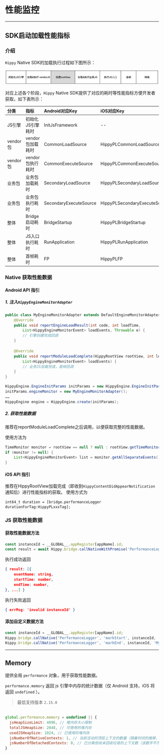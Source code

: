 # 性能监控

---

## SDK启动加载性能指标

### 介绍

`Hippy` Native SDK的加载执行过程如下图所示：

![hippy-launch-steps](../assets/img/hippy-launch-steps.png)

对应上述各个阶段，`Hippy` Native SDK提供了对应的耗时等性能指标方便开发者获取，如下表所示：

| 分类  | 指标  | Android对应Key  | iOS对应Key  |
|:----------|:----------|:----------|:----------|
| JS引擎 | 初始化JS引擎耗时 | InitJsFramework | -- |
| vendor包    | vendor包加载耗时    | CommonLoadSource |  HippyPLCommonLoadSource   |
| vendor包    | vendor包执行耗时    | CommonExecuteSource | HippyPLCommonExecuteSource   |
| 业务包    | 业务包加载耗时    | SecondaryLoadSource | HippyPLSecondaryLoadSource    |
| 业务包    | 业务包执行耗时    | SecondaryExecuteSource | HippyPLSecondaryExecuteSource    |
| 整体    | Bridge启动耗时    | BridgeStartup | HippyPLBridgeStartup   |
| 整体    | JS入口执行耗时    | RunApplication | HippyPLRunApplication    |
| 整体    | 首帧耗时  | FP   | HippyPLFP    |




### Native 获取性能数据

#### Android API 指引

##### 1. 注入`HippyEngineMonitorAdapter`

```java
public class MyEngineMonitorAdapter extends DefaultEngineMonitorAdapter {
    @Override
    public void reportEngineLoadResult(int code, int loadTime,
        List<HippyEngineMonitorEvent> loadEvents, Throwable e) {
        // 引擎创建完成回调
    }

    @Override
    public void reportModuleLoadComplete(HippyRootView rootView, int loadTime,
        List<HippyEngineMonitorEvent> loadEvents) {
        // 业务JS加载完成，首帧回调
    }
}
```

```java
HippyEngine.EngineInitParams initParams = new HippyEngine.EngineInitParams();
initParams.engineMonitor = new MyEngineMonitorAdapter();
……
HippyEngine engine = HippyEngine.create(initParams);
```

##### 2. 获取性能数据

推荐在reportModuleLoadComplete之后调用，以便获取完整的性能数据。

使用方法为

```java
TimeMonitor monitor = rootView == null ? null : rootView.getTimeMonitor();
if (monitor != null) {
    List<HippyEngineMonitorEvent> list = monitor.getAllSeparateEvents();
}
```

#### iOS API 指引

推荐在HippyRootView加载完成（即收到`HippyContentDidAppearNotification` 通知后）进行性能指标的获取。
使用方式为

```objc
int64_t duration = [bridge.performanceLogger durationForTag:HippyPLxxxTag];
```



### JS 获取性能数据

#### 获取性能数据方法

```js
const instanceId = __GLOBAL__.appRegister[appName].id;
const result = await Hippy.bridge.callNativeWithPromise('PerformanceLogger', 'getAll', instanceId);
```

执行成功返回

```json
{ result: [{
    eventName: string,
    startTime: number,
    endTime: number,
}, ...] }
```

执行失败返回

```json
{ errMsg: 'invalid instanceId' }
```

#### 添加自定义数据方法

```js
const instanceId = __GLOBAL__.appRegister[appName].id;
Hippy.bridge.callNative('PerformanceLogger', 'markStart', instanceId, 'MyEvent', Date.now());
Hippy.bridge.callNative('PerformanceLogger', 'markEnd', instanceId, 'MyEvent', Date.now());
```




---


## Memory

提供全局 `performance` 对象，用于获取性能数据。

`performance.memory` 返回 js 引擎中内存的统计数据（仅 Android 支持，iOS 将返回 `undefined` ）。
> 最低支持版本 `2.15.0`

```javascript

global.performance.memory = undefined || {
  jsHeapSizeLimit: 4096, // 堆内存大小限制
  totalJSHeapSize: 2048, // 可使用的堆内存
  usedJSHeapSize: 1024, // 已使用的堆内存
  jsNumberOfNativeContexts: 1, // 当前活动的顶层上下文的数量（随着时间的推移，此数字的增加表示内存泄漏）
  jsNumberOfDetachedContexts: 0, // 已分离但尚未回收垃圾的上下文数（该数字不为零表示潜在的内存泄漏）
}

```

